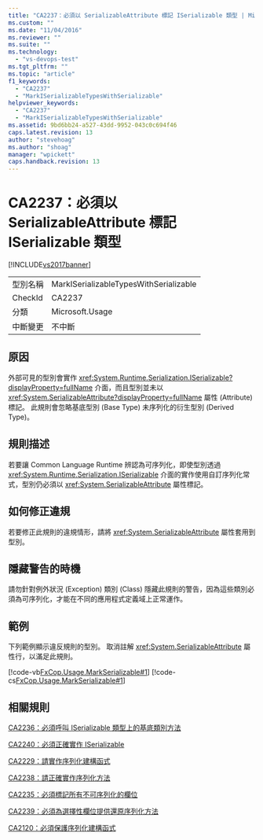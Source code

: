```yaml
---
title: "CA2237：必須以 SerializableAttribute 標記 ISerializable 類型 | Microsoft Docs"
ms.custom: ""
ms.date: "11/04/2016"
ms.reviewer: ""
ms.suite: ""
ms.technology: 
  - "vs-devops-test"
ms.tgt_pltfrm: ""
ms.topic: "article"
f1_keywords: 
  - "CA2237"
  - "MarkISerializableTypesWithSerializable"
helpviewer_keywords: 
  - "CA2237"
  - "MarkISerializableTypesWithSerializable"
ms.assetid: 9bd6bb24-a527-43dd-9952-043c0c694f46
caps.latest.revision: 13
author: "stevehoag"
ms.author: "shoag"
manager: "wpickett"
caps.handback.revision: 13
---
```

# CA2237：必須以 SerializableAttribute 標記 ISerializable 類型
[!INCLUDE[vs2017banner](../code-quality/includes/vs2017banner.md)]

|||  
|-|-|  
|型別名稱|MarkISerializableTypesWithSerializable|  
|CheckId|CA2237|  
|分類|Microsoft.Usage|  
|中斷變更|不中斷|  
  
## 原因  
 外部可見的型別會實作 <xref:System.Runtime.Serialization.ISerializable?displayProperty=fullName> 介面，而且型別並未以 <xref:System.SerializableAttribute?displayProperty=fullName> 屬性 \(Attribute\) 標記。  此規則會忽略基底型別 \(Base Type\) 未序列化的衍生型別 \(Derived Type\)。  
  
## 規則描述  
 若要讓 Common Language Runtime 辨認為可序列化，即使型別透過 <xref:System.Runtime.Serialization.ISerializable> 介面的實作使用自訂序列化常式，型別仍必須以 <xref:System.SerializableAttribute> 屬性標記。  
  
## 如何修正違規  
 若要修正此規則的違規情形，請將 <xref:System.SerializableAttribute> 屬性套用到型別。  
  
## 隱藏警告的時機  
 請勿針對例外狀況 \(Exception\) 類別 \(Class\) 隱藏此規則的警告，因為這些類別必須為可序列化，才能在不同的應用程式定義域上正常運作。  
  
## 範例  
 下列範例顯示違反規則的型別。  取消註解 <xref:System.SerializableAttribute> 屬性行，以滿足此規則。  
  
 [!code-vb[FxCop.Usage.MarkSerializable#1](../code-quality/codesnippet/VisualBasic/ca2237-mark-iserializable-types-with-serializableattribute_1.vb)]
 [!code-cs[FxCop.Usage.MarkSerializable#1](../code-quality/codesnippet/CSharp/ca2237-mark-iserializable-types-with-serializableattribute_1.cs)]  
  
## 相關規則  
 [CA2236：必須呼叫 ISerializable 類型上的基底類別方法](../code-quality/ca2236-call-base-class-methods-on-iserializable-types.md)  
  
 [CA2240：必須正確實作 ISerializable](../Topic/CA2240:%20Implement%20ISerializable%20correctly.md)  
  
 [CA2229：請實作序列化建構函式](../code-quality/ca2229-implement-serialization-constructors.md)  
  
 [CA2238：請正確實作序列化方法](../code-quality/ca2238-implement-serialization-methods-correctly.md)  
  
 [CA2235：必須標記所有不可序列化的欄位](../code-quality/ca2235-mark-all-non-serializable-fields.md)  
  
 [CA2239：必須為選擇性欄位提供還原序列化方法](../code-quality/ca2239-provide-deserialization-methods-for-optional-fields.md)  
  
 [CA2120：必須保護序列化建構函式](../Topic/CA2120:%20Secure%20serialization%20constructors.md)